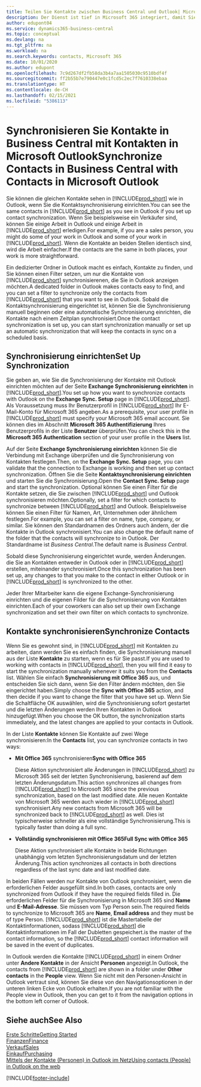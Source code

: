 ```yaml
---
title: Teilen Sie Kontakte zwischen Business Central und Outlook| Microsoft Doc
description: Der Dienst ist tief in Microsoft 365 integriert, damit Sie Kontakten zwischen Outlook und Business Central freigeben können.
author: edupont04
ms.service: dynamics365-business-central
ms.topic: conceptual
ms.devlang: na
ms.tgt_pltfrm: na
ms.workload: na
ms.search.keywords: contacts, Microsoft 365
ms.date: 10/01/2020
ms.author: edupont
ms.openlocfilehash: 7c9d267df2fb58da3b4a7aa1505030c9510bdf4f
ms.sourcegitcommit: ff2b55b7e790447e0c1fcd5c2ec7f7610338ebaa
ms.translationtype: HT
ms.contentlocale: de-CH
ms.lasthandoff: 02/15/2021
ms.locfileid: "5386113"
---
```

# <a name="synchronize-contacts-in-business-central-with-contacts-in-microsoft-outlook"></a><span data-ttu-id="abb57-103">Synchronisieren Sie Kontakte in Business Central mit Kontakten in Microsoft Outlook</span><span class="sxs-lookup"><span data-stu-id="abb57-103">Synchronize Contacts in Business Central with Contacts in Microsoft Outlook</span></span>
<span data-ttu-id="abb57-104">Sie können die gleichen Kontakte sehen in [!INCLUDE[prod_short](includes/prod_short.md)] wie in Outlook, wenn Sie die Kontaktsynchronisierung einrichten.</span><span class="sxs-lookup"><span data-stu-id="abb57-104">You can see the same contacts in [!INCLUDE[prod_short](includes/prod_short.md)] as you see in Outlook if you set up contact synchronization.</span></span> <span data-ttu-id="abb57-105">Wenn Sie beispielsweise ein Verkäufer sind, können Sie einige Arbeit in Outlook und einige Arbeit in [!INCLUDE[prod_short](includes/prod_short.md)] erledigen.</span><span class="sxs-lookup"><span data-stu-id="abb57-105">For example, if you are a sales person, you might do some of your work in Outlook and some of your work in [!INCLUDE[prod_short](includes/prod_short.md)].</span></span> <span data-ttu-id="abb57-106">Wenn die Kontakte an beiden Stellen identisch sind, wird die Arbeit einfacher.</span><span class="sxs-lookup"><span data-stu-id="abb57-106">If the contacts are the same in both places, your work is more straightforward.</span></span>  

<span data-ttu-id="abb57-107">Ein dedizierter Ordner in Outlook macht es einfach, Kontakte zu finden, und Sie können einen Filter setzen, um nur die Kontakte von [!INCLUDE[prod_short](includes/prod_short.md)] synchronisierenen, die Sie in Outlook anzeigen möchten.</span><span class="sxs-lookup"><span data-stu-id="abb57-107">A dedicated folder in Outlook makes contacts easy to find, and you can set a filter to synchronize only the contacts from [!INCLUDE[prod_short](includes/prod_short.md)] that you want to see in Outlook.</span></span> <span data-ttu-id="abb57-108">Sobald die Kontaktsynchronisierung eingerichtet ist, können Sie die Synchronisierung manuell beginnen oder eine automatische Synchronisierung einrichten, die Kontakte nach einem Zeitplan synchronisiert.</span><span class="sxs-lookup"><span data-stu-id="abb57-108">Once the contact synchronization is set up, you can start synchronization manually or set up an automatic synchronization that will keep the contacts in sync on a scheduled basis.</span></span>  

## <a name="set-up-synchronization"></a><span data-ttu-id="abb57-109">Synchronisierung einrichten</span><span class="sxs-lookup"><span data-stu-id="abb57-109">Set Up Synchronization</span></span>
<span data-ttu-id="abb57-110">Sie geben an, wie Sie die Synchronisierung der Kontakte mit Outlook einrichten möchten auf der Seite **Exchange Synchronisierung einrichten** in [!INCLUDE[prod_short](includes/prod_short.md)].</span><span class="sxs-lookup"><span data-stu-id="abb57-110">You set up how you want to synchronize contacts with Outlook on the **Exchange Sync. Setup** page in [!INCLUDE[prod_short](includes/prod_short.md)].</span></span> <span data-ttu-id="abb57-111">Als Voraussetzung muss Ihr Benutzerprofil in [!INCLUDE[prod_short](includes/prod_short.md)] Ihr E-Mail-Konto für Microsoft 365 angeben.</span><span class="sxs-lookup"><span data-stu-id="abb57-111">As a prerequisite, your user profile in [!INCLUDE[prod_short](includes/prod_short.md)] must specify your Microsoft 365 email account.</span></span> <span data-ttu-id="abb57-112">Sie können dies im Abschnitt **Microsoft 365 Authentifizierung** Ihres Benutzerprofils in der Liste **Benutzer** überprüfen.</span><span class="sxs-lookup"><span data-stu-id="abb57-112">You can check this in the **Microsoft 365 Authentication** section of your user profile in the **Users** list.</span></span>  

<span data-ttu-id="abb57-113">Auf der Seite **Exchange Synchronisierung einrichten** können Sie die Verbindung mit Exchange überprüfen und die Synchronisierung von Kontakten festlegen.</span><span class="sxs-lookup"><span data-stu-id="abb57-113">Then, on the **Exchange Sync. Setup** page, you can validate that the connection to Exchange is working and then set up contact synchronization.</span></span> <span data-ttu-id="abb57-114">Öffnen Sie die Seite **Kontaktsynchronisierung einrichten** und starten Sie die Synchronisierung.</span><span class="sxs-lookup"><span data-stu-id="abb57-114">Open the **Contact Sync. Setup** page and start the synchronization.</span></span> <span data-ttu-id="abb57-115">Optional können Sie einen Filter für die Kontakte setzen, die Sie zwischen [!INCLUDE[prod_short](includes/prod_short.md)] und Outlook synchronisieren möchten.</span><span class="sxs-lookup"><span data-stu-id="abb57-115">Optionally, set a filter for which contacts to synchronize between [!INCLUDE[prod_short](includes/prod_short.md)] and Outlook.</span></span> <span data-ttu-id="abb57-116">Beispielsweise können Sie einen Filter für Namen, Art, Unternehmen oder ähnlichem festlegen.</span><span class="sxs-lookup"><span data-stu-id="abb57-116">For example, you can set a filter on name, type, company, or similar.</span></span> <span data-ttu-id="abb57-117">Sie können den Standardnamen des Ordners auch ändern, der die Kontakte in Outlook synchronisiert.</span><span class="sxs-lookup"><span data-stu-id="abb57-117">You can also change the default name of the folder that the contacts will synchronize to in Outlook.</span></span> <span data-ttu-id="abb57-118">Der Standardname ist *Business Central*.</span><span class="sxs-lookup"><span data-stu-id="abb57-118">The default name is *Business Central*.</span></span>  

<span data-ttu-id="abb57-119">Sobald diese Synchronisierung eingerichtet wurde, werden Änderungen. die Sie an Kontakten entweder in Outlook oder in [!INCLUDE[prod_short](includes/prod_short.md)] erstellen, miteinander synchronisiert.</span><span class="sxs-lookup"><span data-stu-id="abb57-119">Once this synchronization has been set up, any changes to that you make to the contact in either Outlook or in [!INCLUDE[prod_short](includes/prod_short.md)] is synchronized to the other.</span></span>  

<span data-ttu-id="abb57-120">Jeder Ihrer Mitarbeiter kann die eigene Exchange-Synchronisierung einrichten und die eigenen Filder für die Synchronisierung von Kontakten einrichten.</span><span class="sxs-lookup"><span data-stu-id="abb57-120">Each of your coworkers can also set up their own Exchange synchronization and set their own filter on which contacts to synchronize.</span></span>  

## <a name="synchronize-contacts"></a><span data-ttu-id="abb57-121">Kontakte synchronisieren</span><span class="sxs-lookup"><span data-stu-id="abb57-121">Synchronize Contacts</span></span>
<span data-ttu-id="abb57-122">Wenn Sie es gewohnt sind, in [!INCLUDE[prod_short](includes/prod_short.md)] mit Kontakten zu arbeiten, dann werden Sie es einfach finden, die Synchronisierung manuell aus der Liste **Kontakte** zu starten, wenn es für Sie passt.</span><span class="sxs-lookup"><span data-stu-id="abb57-122">If you are used to working with contacts in [!INCLUDE[prod_short](includes/prod_short.md)], then you will find it easy to start the synchronization manually whenever it suits you from the **Contacts** list.</span></span> <span data-ttu-id="abb57-123">Wählen Sie einfach **Synchronisierung mit Office 365** aus, und entscheiden Sie sich dann, wenn Sie den Filter ändern möchten, den Sie eingerichtet haben.</span><span class="sxs-lookup"><span data-stu-id="abb57-123">Simply choose the **Sync with Office 365** action, and then decide if you want to change the filter that you have set up.</span></span> <span data-ttu-id="abb57-124">Wenn Sie die Schaltfläche OK auswählen, wird die Synchronisierung sofort gestartet und die  letzten Änderungen werden Ihren Kontakten in Outlook hinzugefügt.</span><span class="sxs-lookup"><span data-stu-id="abb57-124">When you choose the OK button, the synchronization starts immediately, and the latest changes are applied to your contacts in Outlook.</span></span>  

<span data-ttu-id="abb57-125">In der Liste **Kontakte** können Sie Kontakte auf zwei Wege synchronisieren:</span><span class="sxs-lookup"><span data-stu-id="abb57-125">In the **Contacts** list, you can synchronize contacts in two ways:</span></span>

* <span data-ttu-id="abb57-126">**Mit Office 365** synchronisieren</span><span class="sxs-lookup"><span data-stu-id="abb57-126">**Sync with Office 365**</span></span>

  <span data-ttu-id="abb57-127">Diese Aktion synchronisiert alle Änderungen in [!INCLUDE[prod_short](includes/prod_short.md)] zu Microsoft 365 seit der letzten Synchronisierung, basierend auf dem letzten Änderungsdatum.</span><span class="sxs-lookup"><span data-stu-id="abb57-127">This action synchronizes all changes from [!INCLUDE[prod_short](includes/prod_short.md)] to Microsoft 365 since the previous synchronization, based on the last modified date.</span></span> <span data-ttu-id="abb57-128">Alle neuen Kontakte von Microsoft 365 werden auch wieder in [!INCLUDE[prod_short](includes/prod_short.md)] synchronisiert.</span><span class="sxs-lookup"><span data-stu-id="abb57-128">Any new contacts from Microsoft 365 will be synchronized back to [!INCLUDE[prod_short](includes/prod_short.md)] as well.</span></span> <span data-ttu-id="abb57-129">Dies ist typischerweise schneller als eine vollständige Synchronisierung.</span><span class="sxs-lookup"><span data-stu-id="abb57-129">This is typically faster than doing a full sync.</span></span>  

* <span data-ttu-id="abb57-130">**Vollständig synchronisieren mit Office 365**</span><span class="sxs-lookup"><span data-stu-id="abb57-130">**Full Sync with Office 365**</span></span>

  <span data-ttu-id="abb57-131">Diese Aktion synchronisiert alle Kontakte in beide Richtungen unabhängig vom letzten Synchronisierungsdatum und der letzten Änderung.</span><span class="sxs-lookup"><span data-stu-id="abb57-131">This action synchronizes all contacts in both directions regardless of the last sync date and last modified date.</span></span>  

<span data-ttu-id="abb57-132">In beiden Fällen werden nur Kontakte von Outlook synchronisiert, wenn die erforderlichen Felder ausgefüllt sind.</span><span class="sxs-lookup"><span data-stu-id="abb57-132">In both cases, contacts are only synchronized from Outlook if they have the required fields filled in.</span></span> <span data-ttu-id="abb57-133">Die erforderlichen Felder für die Synchronisierung in Microsoft 365 sind **Name** und **E-Mail-Adresse**. Sie müssen vom Typ Person sein.</span><span class="sxs-lookup"><span data-stu-id="abb57-133">The required fields to synchronize to Microsoft 365 are **Name**, **Email address** and they must be of type Person.</span></span> [!INCLUDE[prod_short](includes/prod_short.md)] <span data-ttu-id="abb57-134">ist die Mastertabelle der Kontaktinformationen, sodass [!INCLUDE[prod_short](includes/prod_short.md)] die Kontaktinformationen im Fall der Dubletten gespeichert.</span><span class="sxs-lookup"><span data-stu-id="abb57-134">is the master of the contact information, so the [!INCLUDE[prod_short](includes/prod_short.md)] contact information will be saved in the event of duplicates.</span></span>  

<span data-ttu-id="abb57-135">In Outlook werden die Kontakte [!INCLUDE[prod_short](includes/prod_short.md)] in einem Ordner unter **Andere Kontakte** in der Ansicht **Personen** angezeigt.</span><span class="sxs-lookup"><span data-stu-id="abb57-135">In Outlook, the contacts from [!INCLUDE[prod_short](includes/prod_short.md)] are shown in a folder under **Other contacts** in the **People**  view.</span></span> <span data-ttu-id="abb57-136">Wenn Sie nicht mit den Personen-Ansicht in Outlook vertraut sind, können Sie diese von den Navigationsoptionen in der unteren linken Ecke von Outlook erhalten.</span><span class="sxs-lookup"><span data-stu-id="abb57-136">If you are not familiar with the People view in Outlook, then you can get to it from the navigation options in the bottom left corner of Outlook.</span></span>  

## <a name="see-also"></a><span data-ttu-id="abb57-137">Siehe auch</span><span class="sxs-lookup"><span data-stu-id="abb57-137">See Also</span></span>
[<span data-ttu-id="abb57-138">Erste Schritte</span><span class="sxs-lookup"><span data-stu-id="abb57-138">Getting Started</span></span>](product-get-started.md)  
[<span data-ttu-id="abb57-139">Finanzen</span><span class="sxs-lookup"><span data-stu-id="abb57-139">Finance</span></span>](finance.md)  
[<span data-ttu-id="abb57-140">Verkauf</span><span class="sxs-lookup"><span data-stu-id="abb57-140">Sales</span></span>](sales-manage-sales.md)  
[<span data-ttu-id="abb57-141">Einkauf</span><span class="sxs-lookup"><span data-stu-id="abb57-141">Purchasing</span></span>](purchasing-manage-purchasing.md)  
[<span data-ttu-id="abb57-142">Mittels der Kontakte (Personen) in Outlook im Netz</span><span class="sxs-lookup"><span data-stu-id="abb57-142">Using contacts (People) in Outlook on the web</span></span>](https://support.office.com/article/Using-contacts-People-in-Outlook-on-the-web-1e3438c7-26b2-420c-87de-3cea9d31b5cb?appver=OWB150)  


[!INCLUDE[footer-include](includes/footer-banner.md)]